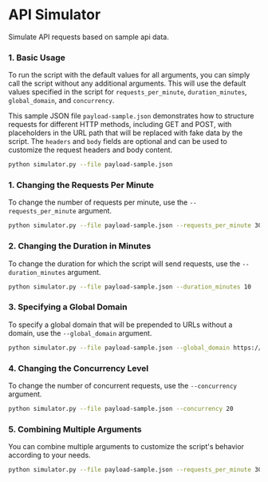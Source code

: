 # API Simulator

Simulate API requests based on sample api data.

### 1. Basic Usage

To run the script with the default values for all arguments, you can simply call the script without any additional arguments.
This will use the default values specified in the script for `requests_per_minute`, `duration_minutes`, `global_domain`, and `concurrency`.

This sample JSON file `payload-sample.json` demonstrates how to structure requests for different HTTP methods, including GET and POST, with placeholders in the URL path that will be replaced with fake data by the script. The `headers` and `body` fields are optional and can be used to customize the request headers and body content.


```bash
python simulator.py --file payload-sample.json
```

### 1. Changing the Requests Per Minute

To change the number of requests per minute, use the `--requests_per_minute` argument.

```bash
python simulator.py --file payload-sample.json --requests_per_minute 30
```

### 2. Changing the Duration in Minutes

To change the duration for which the script will send requests, use the `--duration_minutes` argument.

```bash
python simulator.py --file payload-sample.json --duration_minutes 10
```

### 3. Specifying a Global Domain

To specify a global domain that will be prepended to URLs without a domain, use the `--global_domain` argument.

```bash
python simulator.py --file payload-sample.json --global_domain https://api.example.com
```

### 4. Changing the Concurrency Level

To change the number of concurrent requests, use the `--concurrency` argument.

```bash
python simulator.py --file payload-sample.json --concurrency 20
```

### 5. Combining Multiple Arguments

You can combine multiple arguments to customize the script's behavior according to your needs.

```bash
python simulator.py --file payload-sample.json --requests_per_minute 30 --duration_minutes 10 --global_domain https://api.example.com --concurrency 20
```

